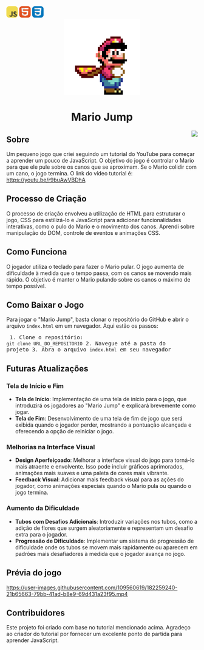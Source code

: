 <head>
  <div align=corner>
    <img src="https://raw.githubusercontent.com/tandpfun/skill-icons/993782dbef600360a61a4393555f3afc0e3c61b1/icons/JavaScript.svg" width="30px">
    <img src="https://raw.githubusercontent.com/tandpfun/skill-icons/993782dbef600360a61a4393555f3afc0e3c61b1/icons/HTML.svg" width="30px"> 
    <img src="https://raw.githubusercontent.com/tandpfun/skill-icons/993782dbef600360a61a4393555f3afc0e3c61b1/icons/CSS.svg" width="30px">
  </div>
    <div align=center>
    <img src="https://github.com/micapareddes/MarioJump/blob/main/images/mario.gif" width=200px>
    <h1>Mario Jump</h1>
    <img align=right src="http://img.shields.io/static/v1?label=STATUS&message=WIP&color=GREEN&style=for-the-badge"/>
      
  </div>
</head>
  
<body>

  ## Sobre
  
  Um pequeno jogo que criei seguindo um tutorial do YouTube para começar a aprender um pouco de JavaScript. O objetivo do jogo é controlar o Mario para que ele pule sobre os canos que se aproximam. Se o Mario colidir com um cano, o jogo termina. O link do vídeo tutorial é: 
  <a href="https://youtu.be/r9buAwVBDhA">https://youtu.be/r9buAwVBDhA</a>
    
  ## Processo de Criação
  O processo de criação envolveu a utilização de HTML para estruturar o jogo, CSS para estilizá-lo e JavaScript para adicionar funcionalidades interativas, como o pulo do Mario e o movimento dos canos. Aprendi sobre manipulação do DOM, controle de eventos e animações CSS.

  ## Como Funciona
  
  O jogador utiliza o teclado para fazer o Mario pular. O jogo aumenta de dificuldade à medida que o tempo passa, com os canos se movendo mais rápido. O objetivo é manter o Mario pulando sobre os canos o máximo de tempo possível.

  ## Como Baixar o Jogo
  Para jogar o "Mario Jump", basta clonar o repositório do GitHub e abrir o arquivo `index.html` em um navegador. Aqui estão os passos:
    <pre>
    1. Clone o repositório: `git clone URL_DO_REPOSITORIO`
    2. Navegue até a pasta do projeto
    3. Abra o arquivo `index.html` em seu navegador
    </pre>

  ## Futuras Atualizações

  ### Tela de Início e Fim
  - **Tela de Início**: Implementação de uma tela de início para o jogo, que introduzirá os jogadores ao "Mario Jump" e explicará brevemente como jogar.
  - **Tela de Fim**: Desenvolvimento de uma tela de fim de jogo que será exibida quando o jogador perder, mostrando a pontuação alcançada e oferecendo a opção de reiniciar o jogo.
  
  ### Melhorias na Interface Visual
  - **Design Aperfeiçoado**: Melhorar a interface visual do jogo para torná-lo mais atraente e envolvente. Isso pode incluir gráficos aprimorados, animações mais suaves e uma paleta de cores mais vibrante.
  - **Feedback Visual**: Adicionar mais feedback visual para as ações do jogador, como animações especiais quando o Mario pula ou quando o jogo termina.
  
  ### Aumento da Dificuldade
  - **Tubos com Desafios Adicionais**: Introduzir variações nos tubos, como a adição de flores que surgem aleatoriamente e representam um desafio extra para o jogador.
  - **Progressão de Dificuldade**: Implementar um sistema de progressão de dificuldade onde os tubos se movem mais rapidamente ou aparecem em padrões mais desafiadores à medida que o jogador avança no jogo.
  

  ## Prévia do jogo
  https://user-images.githubusercontent.com/109560619/182259240-21b65663-79bb-41ad-b8e9-69d431a23f95.mp4
  

 ## Contribuidores
  
  Este projeto foi criado com base no tutorial mencionado acima. Agradeço ao criador do tutorial por fornecer um excelente ponto de partida para aprender JavaScript.


</body>
